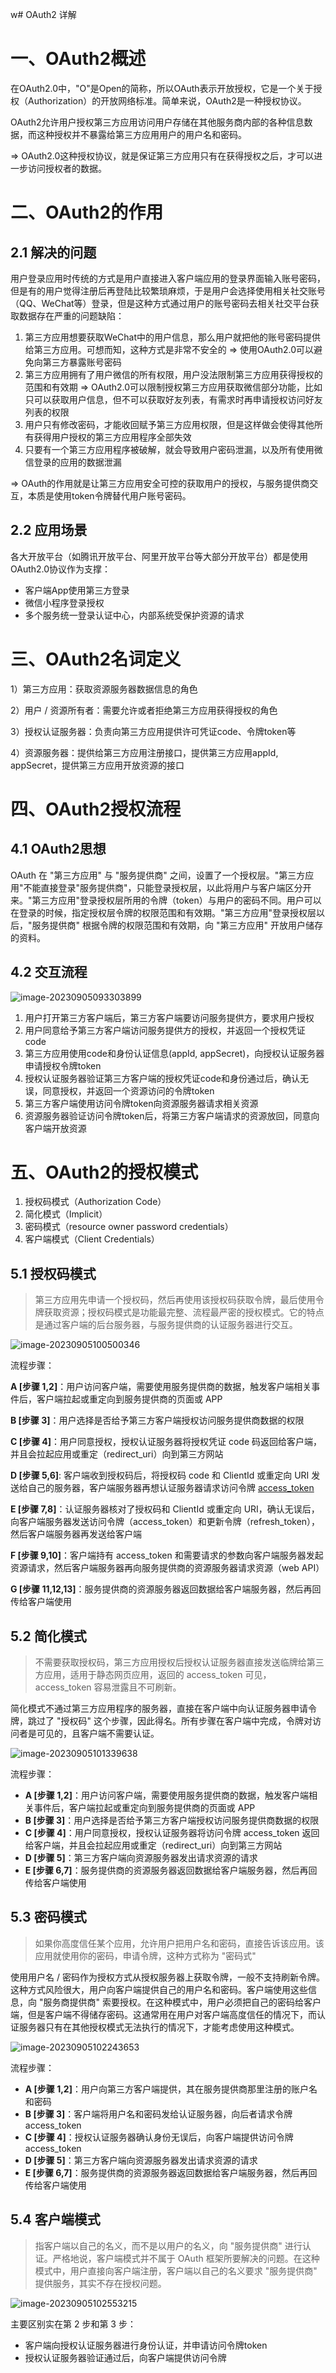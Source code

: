 w# OAuth2 详解



# 一、OAuth2概述

在OAuth2.0中，"O"是Open的简称，所以OAuth表示开放授权，它是一个关于授权（Authorization）的开放网络标准。简单来说，OAuth2是一种授权协议。

OAuth2允许用户授权第三方应用访问用户存储在其他服务商内部的各种信息数据，而这种授权并不暴露给第三方应用用户的用户名和密码。

=> OAuth2.0这种授权协议，就是保证第三方应用只有在获得授权之后，才可以进一步访问授权者的数据。



# 二、OAuth2的作用

## 2.1 解决的问题

用户登录应用时传统的方式是用户直接进入客户端应用的登录界面输入账号密码，但是有的用户觉得注册后再登陆比较繁琐麻烦，于是用户会选择使用相关社交账号（QQ、WeChat等）登录，但是这种方式通过用户的账号密码去相关社交平台获取数据存在严重的问题缺陷：

1. 第三方应用想要获取WeChat中的用户信息，那么用户就把他的账号密码提供给第三方应用。可想而知，这种方式是非常不安全的 => 使用OAuth2.0可以避免向第三方暴露账号密码
2. 第三方应用拥有了用户微信的所有权限，用户没法限制第三方应用获得授权的范围和有效期 => OAuth2.0可以限制授权第三方应用获取微信部分功能，比如只可以获取用户信息，但不可以获取好友列表，有需求时再申请授权访问好友列表的权限
3. 用户只有修改密码，才能收回赋予第三方应用权限，但是这样做会使得其他所有获得用户授权的第三方应用程序全部失效
4. 只要有一个第三方应用程序被破解，就会导致用户密码泄漏，以及所有使用微信登录的应用的数据泄漏

=> OAuth的作用就是让第三方应用安全可控的获取用户的授权，与服务提供商交互，本质是使用token令牌替代用户账号密码。

## 2.2 应用场景

各大开放平台（如腾讯开放平台、阿里开放平台等大部分开放平台）都是使用OAuth2.0协议作为支撑：

- 客户端App使用第三方登录
- 微信小程序登录授权
- 多个服务统一登录认证中心，内部系统受保护资源的请求



# 三、OAuth2名词定义

1）第三方应用：获取资源服务器数据信息的角色

2）用户 / 资源所有者：需要允许或者拒绝第三方应用获得授权的角色

3）授权认证服务器：负责向第三方应用提供许可凭证code、令牌token等

4）资源服务器：提供给第三方应用注册接口，提供第三方应用appId,  appSecret，提供第三方应用开放资源的接口



# 四、OAuth2授权流程

## 4.1 OAuth2思想

OAuth 在 "第三方应用" 与 "服务提供商" 之间，设置了一个授权层。"第三方应用"不能直接登录"服务提供商"，只能登录授权层，以此将用户与客户端区分开来。"第三方应用"登录授权层所用的令牌（token）与用户的密码不同。用户可以在登录的时候，指定授权层令牌的权限范围和有效期。"第三方应用"登录授权层以后，"服务提供商" 根据令牌的权限范围和有效期，向 "第三方应用" 开放用户储存的资料。

## 4.2 交互流程

![image-20230905093303899](assets/image-20230905093303899.png)

1. 用户打开第三方客户端后，第三方客户端要访问服务提供方，要求用户授权
2. 用户同意给予第三方客户端访问服务提供方的授权，并返回一个授权凭证code
3. 第三方应用使用code和身份认证信息(appId, appSecret)，向授权认证服务器申请授权令牌token
4. 授权认证服务器验证第三方客户端的授权凭证code和身份通过后，确认无误，同意授权，并返回一个资源访问的令牌token
5. 第三方客户端使用访问令牌token向资源服务器请求相关资源
6. 资源服务器验证访问令牌token后，将第三方客户端请求的资源放回，同意向客户端开放资源



# 五、OAuth2的授权模式

1. 授权码模式（Authorization Code）
2. 简化模式（Implicit）
3. 密码模式（resource owner password credentials）
4. 客户端模式（Client Credentials）

## 5.1 授权码模式

> 第三方应用先申请一个授权码，然后再使用该授权码获取令牌，最后使用令牌获取资源；授权码模式是功能最完整、流程最严密的授权模式。它的特点是通过客户端的后台服务器，与服务提供商的认证服务器进行交互。

![image-20230905100500346](assets/image-20230905100500346.png)

流程步骤：

 **A [步骤 1,2]**：用户访问客户端，需要使用服务提供商的数据，触发客户端相关事件后，客户端拉起或重定向到服务提供商的页面或 APP

**B [步骤 3]**：用户选择是否给予第三方客户端授权访问服务提供商数据的权限

**C [步骤 4]**：用户同意授权，授权认证服务器将授权凭证 code 码返回给客户端，并且会拉起应用或重定（redirect_uri）向到第三方网站

**D [步骤 5,6]**: 客户端收到授权码后，将授权码 code 和 ClientId 或重定向 URI 发送给自己的服务器，客户端服务器再想认证服务器请求访问令牌 [access_token](https://so.csdn.net/so/search?q=access_token&spm=1001.2101.3001.7020)

**E [步骤 7,8]**：认证服务器核对了授权码和 ClientId 或重定向 URI，确认无误后，向客户端服务器发送访问令牌（access_token）和更新令牌（refresh_token），然后客户端服务器再发送给客户端

**F [步骤 9,10]**：客户端持有 access_token 和需要请求的参数向客户端服务器发起资源请求，然后客户端服务器再向服务提供商的资源服务器请求资源（web API）

**G [步骤 11,12,13]**：服务提供商的资源服务器返回数据给客户端服务器，然后再回传给客户端使用



## 5.2 简化模式

> 不需要获取授权码，第三方应用授权后授权认证服务器直接发送临牌给第三方应用，适用于静态网页应用，返回的 access_token 可见，access_token 容易泄露且不可刷新。

简化模式不通过第三方应用程序的服务器，直接在客户端中向认证服务器申请令牌，跳过了 "授权码" 这个步骤，因此得名。所有步骤在客户端中完成，令牌对访问者是可见的，且客户端不需要认证。

![image-20230905101339638](assets/image-20230905101339638.png)

流程步骤：

- **A [步骤 1,2]**：用户访问客户端，需要使用服务提供商的数据，触发客户端相关事件后，客户端拉起或重定向到服务提供商的页面或 APP
- **B [步骤 3]**：用户选择是否给予第三方客户端授权访问服务提供商数据的权限
- **C [步骤 4]**：用户同意授权，授权认证服务器将访问令牌 access_token 返回给客户端，并且会拉起应用或重定（redirect_uri）向到第三方网站
- **D [步骤 5]**：第三方客户端向资源服务器发出请求资源的请求
- **E [步骤 6,7]**：服务提供商的资源服务器返回数据给客户端服务器，然后再回传给客户端使用



## 5.3 密码模式

> 如果你高度信任某个应用，允许用户把用户名和密码，直接告诉该应用。该应用就使用你的密码，申请令牌，这种方式称为 "密码式"

使用用户名 / 密码作为授权方式从授权服务器上获取令牌，一般不支持刷新令牌。这种方式风险很大，用户向客户端提供自己的用户名和密码。客户端使用这些信息，向 "服务商提供商" 索要授权。在这种模式中，用户必须把自己的密码给客户端，但是客户端不得储存密码。这通常用在用户对客户端高度信任的情况下，而认证服务器只有在其他授权模式无法执行的情况下，才能考虑使用这种模式。

![image-20230905102243653](assets/image-20230905102243653.png)

流程步骤：

- **A [步骤 1,2]**：用户向第三方客户端提供，其在服务提供商那里注册的账户名和密码
- **B [步骤 3]**：客户端将用户名和密码发给认证服务器，向后者请求令牌 access_token
- **C [步骤 4]**：授权认证服务器确认身份无误后，向客户端提供访问令牌 access_token
- **D [步骤 5]**：第三方客户端向资源服务器发出请求资源的请求
- **E [步骤 6,7]**：服务提供商的资源服务器返回数据给客户端服务器，然后再回传给客户端使用



## 5.4 客户端模式

> 指客户端以自己的名义，而不是以用户的名义，向 "服务提供商" 进行认证。严格地说，客户端模式并不属于 OAuth 框架所要解决的问题。在这种模式中，用户直接向客户端注册，客户端以自己的名义要求 "服务提供商" 提供服务，其实不存在授权问题。

![image-20230905102553215](assets/image-20230905102553215.png)

主要区别实在第 2 步和第 3 步：

- 客户端向授权认证服务器进行身份认证，并申请访问令牌token
- 授权认证服务器验证通过后，向客户端提供访问令牌
